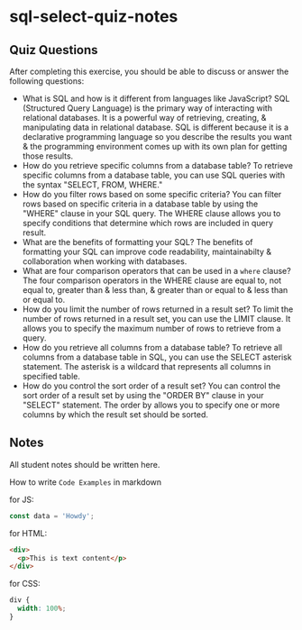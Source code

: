 # sql-select-quiz-notes

## Quiz Questions

After completing this exercise, you should be able to discuss or answer the following questions:

- What is SQL and how is it different from languages like JavaScript?
  SQL (Structured Query Language) is the primary way of interacting with relational databases. It is a powerful way of retrieving, creating, & manipulating data in relational database. SQL is different because it is a declarative programming language so you describe the results you want & the programming environment comes up with its own plan for getting those results.
- How do you retrieve specific columns from a database table?
  To retrieve specific columns from a database table, you can use SQL queries with the syntax "SELECT, FROM, WHERE."
- How do you filter rows based on some specific criteria?
  You can filter rows based on specific criteria in a database table by using the "WHERE" clause in your SQL query. The WHERE clause allows you to specify conditions that determine which rows are included in query result.
- What are the benefits of formatting your SQL?
  The benefits of formatting your SQL can improve code readability, maintainabilty & collaboration when working with databases.
- What are four comparison operators that can be used in a `where` clause?
  The four comparison operators in the WHERE clause are equal to, not equal to, greater than & less than, & greater than or equal to & less than or equal to.
- How do you limit the number of rows returned in a result set?
  To limit the number of rows returned in a result set, you can use the LIMIT clause. It allows you to specify the maximum number of rows to retrieve from a query.
- How do you retrieve all columns from a database table?
  To retrieve all columns from a database table in SQL, you can use the SELECT asterisk statement. The asterisk is a wildcard that represents all columns in specified table.
- How do you control the sort order of a result set?
  You can control the sort order of a result set by using the "ORDER BY" clause in your "SELECT" statement. The order by allows you to specify one or more columns by which the result set should be sorted.

## Notes

All student notes should be written here.

How to write `Code Examples` in markdown

for JS:

```javascript
const data = 'Howdy';
```

for HTML:

```html
<div>
  <p>This is text content</p>
</div>
```

for CSS:

```css
div {
  width: 100%;
}
```
